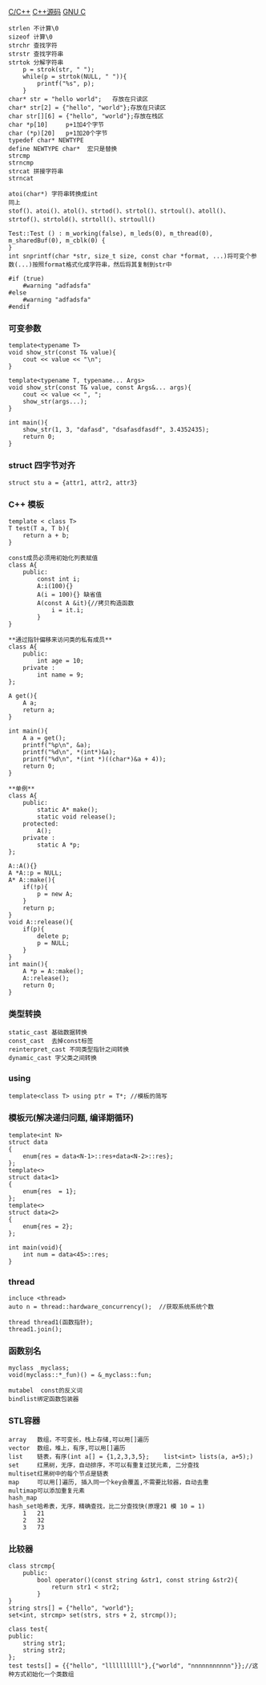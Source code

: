 [C/C++](www.cppreference.com)
[C++源码](http://www.cplusplus.com/reference/)
[GNU C](http://www.gnu.org/software/libc/manual/)

    strlen 不计算\0
    sizeof 计算\0
    strchr 查找字符
    strstr 查找字符串
    strtok 分解字符串
        p = strok(str, " ");
        while(p = strtok(NULL, " ")){
            printf("%s", p);
        }
    char* str = "hello world";   存放在只读区
    char* str[2] = {"hello", "world"};存放在只读区
    char str[][6] = {"hello", "world"};存放在栈区
    char *p[10]     p+1加4个字节
    char (*p)[20]   p+1加20个字节
    typedef char* NEWTYPE  
    define NEWTYPE char*  宏只是替换
    strcmp
    strncmp
    strcat 拼接字符串
    strncat

	atoi(char*) 字符串转换成int
	同上
	stof()、atoi()、atol()、strtod()、strtol()、strtoul()、atoll()、strtof()、strtold()、strtoll()、strtoull()
	
	Test::Test () : m_working(false), m_leds(0), m_thread(0), m_sharedBuf(0), m_cblk(0) {
	}
    int snprintf(char *str, size_t size, const char *format, ...)将可变个参数(...)按照format格式化成字符串，然后将其复制到str中

	#if (true)
		#warning "adfadsfa"
	#else
		#warning "adfadsfa"
	#endif

### 可变参数
    template<typename T>
    void show_str(const T& value){
        cout << value << "\n";
    }

    template<typename T, typename... Args>
    void show_str(const T& value, const Args&... args){
        cout << value << ", ";
        show_str(args...);
    }

    int main(){
        show_str(1, 3, "dafasd", "dsafasdfasdf", 3.4352435);
        return 0;
    }

### struct  **四字节对齐**

    struct stu a = {attr1, attr2, attr3}

### C++ 模板

    template < class T>
    T test(T a, T b){
        return a + b;
    }

    const成员必须用初始化列表赋值
    class A{
        public:
            const int i;
            A:i(100){}
            A(i = 100){} 缺省值
            A(const A &it){//拷贝构造函数
                i = it.i;
            }
    }
    
    **通过指针偏移来访问类的私有成员**
    class A{
        public:
            int age = 10;
        private :
            int name = 9;
    };
    
    A get(){
        A a;
        return a;
    }
    
    int main(){
        A a = get();
        printf("%p\n", &a);
        printf("%d\n", *(int*)&a);
        printf("%d\n", *(int *)((char*)&a + 4));
        return 0;
    }

    **单例**
    class A{
        public:
            static A* make();
            static void release();
        protected:
            A();
        private :
            static A *p;
    };
    
    A::A(){}
    A *A::p = NULL;
    A* A::make(){
        if(!p){
            p = new A;
        }
        return p;
    }
    void A::release(){
        if(p){
            delete p;
            p = NULL;
        }
    }
    int main(){
        A *p = A::make();
        A::release();
        return 0;
    }

### 类型转换

    static_cast 基础数据转换
    const_cast  去掉const标签
    reinterpret_cast 不同类型指针之间转换
    dynamic_cast 字父类之间转换

### using

    template<class T> using ptr = T*; //模板的简写

### 模板元(解决递归问题, 编译期循环)
    template<int N>
    struct data
    {
        enum{res = data<N-1>::res+data<N-2>::res};
    };
    template<>
    struct data<1>
    {
        enum{res  = 1};
    };
    template<>
    struct data<2>
    {
        enum{res = 2};
    };

    int main(void){
        int num = data<45>::res;
    }

### thread

    incluce <thread>
    auto n = thread::hardware_concurrency();  //获取系统系统个数

    thread thread1(函数指针);
    thread1.join();

### 函数别名

    myclass _myclass;
    void(myclass::*_fun)() = &_myclass::fun;

    mutabel  const的反义词
    bindlist绑定函数包装器

### STL容器
    array   数组，不可变长，栈上存储,可以用[]遍历
    vector  数组，堆上，有序,可以用[]遍历
    list    链表，有序(int a[] = {1,2,3,3,5};    list<int> lists(a, a+5);)
    set     红黑树，无序，自动排序，不可以有重复过犹元素, 二分查找
    multiset红黑树中的每个节点是链表
    map     可以用[]遍历, 插入同一个key会覆盖,不需要比较器，自动去重
    multimap可以添加重复元素
    hash_map
    hash_set哈希表，无序，精确查找，比二分查找快(原理21 模 10 = 1)
        1   21
        2   32
        3   73


### 比较器
    class strcmp{
        public:
            bool operator()(const string &str1, const string &str2){
                return str1 < str2; 
            }
    }
    string strs[] = {"hello", "world"};
    set<int, strcmp> set(strs, strs + 2, strcmp());

    class test{
    public:
        string str1;
        string str2;
    };
    test tests[] = {{"hello", "llllllllll"},{"world", "nnnnnnnnnnn"}};//这种方式初始化一个类数组
